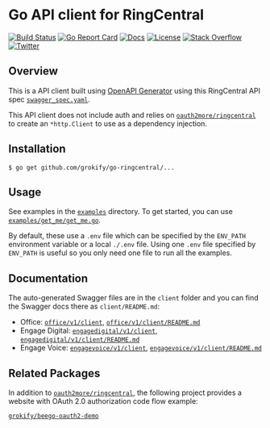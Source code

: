 # Go API client for RingCentral

[![Build Status][build-status-svg]][build-status-link]
[![Go Report Card][goreport-svg]][goreport-link]
[![Docs][docs-godoc-svg]][docs-godoc-link]
[![License][license-svg]][license-link]
[![Stack Overflow][stackoverflow-svg]][stackoverflow-link]
[![Twitter][twitter-svg]][twitter-link]

 [build-status-svg]: https://github.com/grokify/go-ringcentral/workflows/build/badge.svg
 [build-status-link]: https://github.com/grokify/go-ringcentral/actions
 [goreport-svg]: https://goreportcard.com/badge/github.com/grokify/go-ringcentral
 [goreport-link]: https://goreportcard.com/report/github.com/grokify/go-ringcentral
 [docs-godoc-svg]: https://pkg.go.dev/badge/github.com/grokify/go-ringcentral
 [docs-godoc-link]: https://pkg.go.dev/github.com/grokify/go-ringcentral
 [license-svg]: https://img.shields.io/badge/license-MIT-blue.svg
 [license-link]: https://github.com/grokify/go-ringcentral/blob/master/LICENSE
 [stackoverflow-svg]: https://img.shields.io/badge/Stack%20Overflow-ringcentral-orange.svg
 [stackoverflow-link]: https://stackoverflow.com/questions/tagged/ringcentral
 [twitter-svg]: https://img.shields.io/twitter/follow/ringcentraldevs.svg?style=social&label=follow
 [twitter-link]: https://twitter.com/RingCentralDevs

## Overview

This is a API client built using [OpenAPI Generator](https://github.com/OpenAPITools/openapi-generator) using this RingCentral API spec [`swagger_spec.yaml`](codegen/swagger_spec.yaml).

This API client does not include auth and relies on [`oauth2more/ringcentral`](https://github.com/grokify/oauth2more/tree/master/ringcentral) to create an `*http.Client` to use as a dependency injection.

## Installation

`$ go get github.com/grokify/go-ringcentral/...`

## Usage

See examples in the [`examples`](examples) directory. To get started, you can use [`examples/get_me/get_me.go`](examples/get_me/get_me.go).

By default, these use a `.env` file which can be specified by the `ENV_PATH` environment variable or a local `./.env` file. Using one `.env` file specified by `ENV_PATH` is useful so you only need one file to run all the examples.

## Documentation

The auto-generated Swagger files are in the `client` folder and you can find the Swagger docs there as `client/README.md`:

* Office: [`office/v1/client`](office/v1/client), [`office/v1/client/README.md`](office/v1/client/README.md)
* Engage Digital: [`engagedigital/v1/client`](engagedigital/v1/client), [`engagedigital/v1/client/README.md`](engagedigital/v1/client/README.md)
* Engage Voice: [`engagevoice/v1/client`](engagevoice/v1/client), [`engagevoice/v1/client/README.md`](engagevoice/v1/client/README.md)

## Related Packages

In addition to [`oauth2more/ringcentral`](https://github.com/grokify/oauth2more/tree/master/ringcentral), the following project provides a website with OAuth 2.0 authorization code flow example:

[`grokify/beego-oauth2-demo`](https://github.com/grokify/beego-oauth2-demo)
